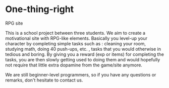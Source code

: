# One-thing-right
RPG site


This is a school project between three students. We aim to create a motivational site with RPG-like elements. Basically you level-up your
character by completing simple tasks such as : cleaning your room, studying math, doing 40 push-ups, etc. , tasks that you would otherwise
in tedious and boring. By giving you a reward (exp or items) for completing the tasks, you are then slowly getting used to doing them and
would hopefully not require that little extra dopamine from the game/site anymore.


We are still beginner-level programmers, so if you have any questions or remarks, don't hesitate to contact us.
